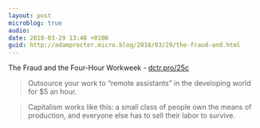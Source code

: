 ```yaml
---
layout: post
microblog: true
audio: 
date: 2018-03-29 13:48 +0100
guid: http://adamprocter.micro.blog/2018/03/29/the-fraud-and.html
---
```

The Fraud and the Four-Hour Workweek - [dctr.pro/25c](http://dctr.pro/25c)

>Outsource your work to “remote assistants” in the developing world for $5 an hour.

>Capitalism works like this: a small class of people own the means of production, and everyone else has to sell their labor to survive.

